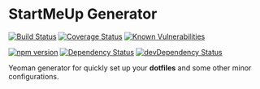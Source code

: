 # StartMeUp Generator

[![Build Status][badge-ci]][url-ci]
[![Coverage Status][badge-cov]][url-cov]
[![Known Vulnerabilities][badge-sec]][url-sec]

[![npm version][badge-version]][url-version]
[![Dependency Status][badge-deps]][url-deps]
[![devDependency Status][badge-deps-dev]][url-deps-dev]

[badge-ci]: https://circleci.com/gh/fernandopasik/generator-startmeup.svg?style=svg
[badge-cov]: https://codecov.io/gh/fernandopasik/generator-startmeup/branch/master/graph/badge.svg
[badge-sec]: https://snyk.io/test/github/fernandopasik/generator-startmeup/badge.svg?targetFile=package.json
[badge-version]: https://img.shields.io/npm/v/generator-startmeup.svg
[badge-deps]: https://david-dm.org/fernandopasik/generator-startmeup/status.svg
[badge-deps-dev]: https://david-dm.org/fernandopasik/generator-startmeup/dev-status.svg

[url-ci]: https://circleci.com/gh/fernandopasik/generator-startmeup "Build Status"
[url-cov]: https://codecov.io/gh/fernandopasik/generator-startmeup "Coverage Status"
[url-sec]: https://snyk.io/test/github/fernandopasik/generator-startmeup?targetFile=package.json "Known Vulnerabilities"
[url-version]: https://www.npmjs.com/package/generator-startmeup "npm version"
[url-deps]: https://david-dm.org/fernandopasik/generator-startmeup "Dependency Status"
[url-deps-dev]: https://david-dm.org/fernandopasik/generator-startmeup?type=dev "Dev Dependency Status"

Yeoman generator for quickly set up your **dotfiles** and some other minor configurations.